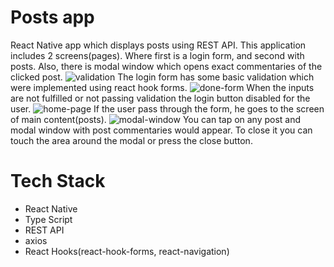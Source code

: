 # Posts app
React Native app which displays posts using REST API. This application includes 2 screens(pages). Where first is a login form, and second with posts. 
Also, there is modal window which opens exact commentaries of the clicked post.
![validation](https://user-images.githubusercontent.com/76078433/209304163-20ca747b-0003-40dc-a2f5-3d39a77e120c.png)
The login form has some basic validation which were implemented using react hook forms.
![done-form](https://user-images.githubusercontent.com/76078433/209304408-f9c87eaf-4484-4c91-8f50-c2f78af6cc75.png)
When the inputs are not fulfilled or not passing validation the login button disabled for the user.
![home-page](https://user-images.githubusercontent.com/76078433/209304661-4bfec363-0f43-4c7b-87dd-a86346d06cfb.png)
If the user pass through the form, he goes to the screen of main content(posts).
![modal-window](https://user-images.githubusercontent.com/76078433/209304962-ebd0a6d9-0730-4718-9282-69b854d4c0b4.png)
You can tap on any post and modal window with post commentaries would appear. To close it you can touch the area around the modal or press the close button.
# Tech Stack
- React Native
- Type Script
- REST API
- axios
- React Hooks(react-hook-forms, react-navigation)
